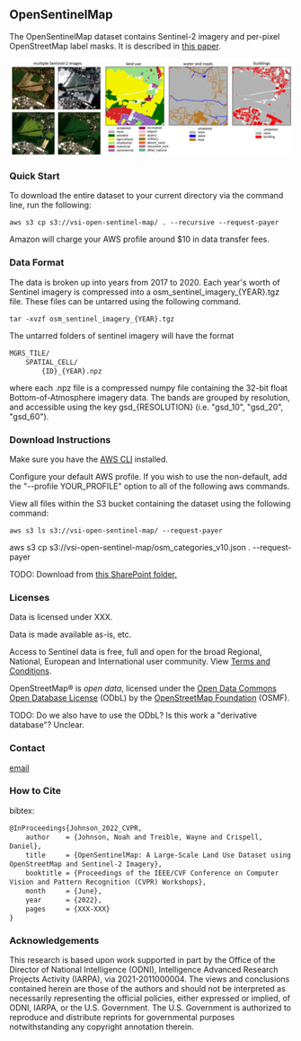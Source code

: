 ## OpenSentinelMap

The OpenSentinelMap dataset contains Sentinel-2 imagery and per-pixel OpenStreetMap label masks. It is described in [this paper](https://lmgtfy.app/?q=todo).

![this is an overview image](/img/dataset_teaser.png)

### Quick Start

To download the entire dataset to your current directory via the command line, run the following:
```
aws s3 cp s3://vsi-open-sentinel-map/ . --recursive --request-payer
```

Amazon will charge your AWS profile around $10 in data transfer fees.

### Data Format

The data is broken up into years from 2017 to 2020. Each year's worth of Sentinel imagery is compressed into a osm_sentinel_imagery_{YEAR}.tgz file. These files can be untarred using the following command.
```
tar -xvzf osm_sentinel_imagery_{YEAR}.tgz
```
The untarred folders of sentinel imagery will have the format
```
MGRS_TILE/
    SPATIAL_CELL/
        {ID}_{YEAR}.npz
```
where each .npz file is a compressed numpy file containing the 32-bit float Bottom-of-Atmosphere imagery data. The bands are grouped by resolution, and accessible using the key gsd_{RESOLUTION} (i.e. "gsd_10", "gsd_20", "gsd_60").

### Download Instructions

Make sure you have the [AWS CLI](https://docs.aws.amazon.com/cli/latest/userguide/getting-started-install.html) installed.

Configure your default AWS profile. If you wish to use the non-default, add the "--profile YOUR_PROFILE" option to all of the following aws commands.

View all files within the S3 bucket containing the dataset using the following command:
```
aws s3 ls s3://vsi-open-sentinel-map/ --request-payer
```

aws s3 cp s3://vsi-open-sentinel-map/osm_categories_v10.json . --request-payer

TODO: Download from [this SharePoint folder.](https://vsi.sharepoint.us/:f:/s/PublicShare/EnWfIp2gvi1As4tTZPzg1RcBYjtczFII9oWkU3MlbMDF9A?e=SYrIga)

### Licenses

Data is licensed under XXX.

Data is made available as-is, etc.

Access to Sentinel data is free, full and open for the broad Regional, National, European and International user community. View [Terms and Conditions](https://scihub.copernicus.eu/twiki/do/view/SciHubWebPortal/TermsConditions).

OpenStreetMap® is _open data_, licensed under the [Open Data Commons Open Database License](https://opendatacommons.org/licenses/odbl/) (ODbL) by the [OpenStreetMap Foundation](https://wiki.osmfoundation.org/wiki/Main_Page) (OSMF).

TODO: Do we also have to use the ODbL? Is this work a "derivative database"? Unclear.

### Contact

[email](mailto:noah.rego.johnson@gmail.com)

### How to Cite

bibtex:
```
@InProceedings{Johnson_2022_CVPR,
    author    = {Johnson, Noah and Treible, Wayne and Crispell, Daniel},
    title     = {OpenSentinelMap: A Large-Scale Land Use Dataset using OpenStreetMap and Sentinel-2 Imagery},
    booktitle = {Proceedings of the IEEE/CVF Conference on Computer Vision and Pattern Recognition (CVPR) Workshops},
    month     = {June},
    year      = {2022},
    pages     = {XXX-XXX}
}
```

### Acknowledgements

This research is based upon work supported in part by the Office of the Director of National Intelligence (ODNI), Intelligence Advanced  Research Projects Activity (IARPA), via 2021-2011000004. The views and conclusions contained herein are those of the authors and should not be interpreted as necessarily representing the official policies, either expressed or implied, of ODNI, IARPA, or the U.S. Government. The U.S. Government is authorized to reproduce and distribute reprints for governmental purposes notwithstanding any copyright annotation therein.
